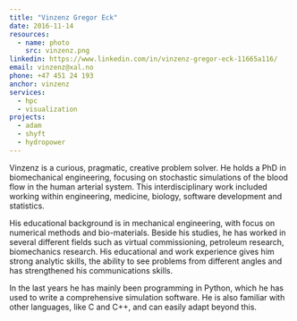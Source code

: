 ```yaml
---
title: "Vinzenz Gregor Eck"
date: 2016-11-14
resources:
  - name: photo
    src: vinzenz.png
linkedin: https://www.linkedin.com/in/vinzenz-gregor-eck-11665a116/
email: vinzenz@xal.no
phone: +47 451 24 193
anchor: vinzenz
services:
  - hpc
  - visualization
projects:
  - adam
  - shyft
  - hydropower
---
```


Vinzenz is a curious, pragmatic, creative problem solver. He holds a
PhD in biomechanical engineering, focusing on stochastic simulations
of the blood flow in the human arterial system. This interdisciplinary
work included working within engineering, medicine, biology, software
development and statistics.

<!--more-->

His educational background is in mechanical engineering, with focus on
numerical methods and bio-materials. Beside his studies, he has worked
in several different fields such as virtual commissioning, petroleum
research, biomechanics research. His educational and work experience
gives him strong analytic skills, the ability to see problems from
different angles and has strengthened his communications skills.

In the last years he has mainly been programming in Python, which he
has used to write a comprehensive simulation software. He is also
familiar with other languages, like C and C++, and can easily adapt
beyond this.
